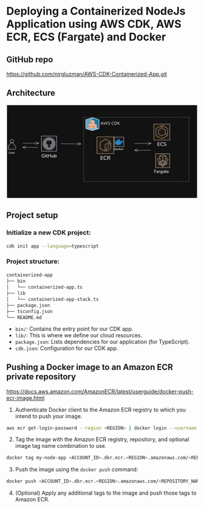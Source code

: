 # Deploying a Containerized NodeJs Application using AWS CDK, AWS ECR, ECS (Fargate) and Docker

## GitHub repo

https://github.com/nirgluzman/AWS-CDK-Containerized-App.git

## Architecture

![](./docs/images/architecture.png)

## Project setup

### Initialize a new CDK project:

```bash
cdk init app --language=typescript
```

### Project structure:

```tree
containerized-app
├── bin
│   └── containerized-app.ts
├── lib
│   └── containerized-app-stack.ts
├── package.json
├── tsconfig.json
└── README.md
```

- `bin/`: Contains the entry point for our CDK app.
- `lib/`: This is where we define our cloud resources.
- `package.json`: Lists dependencies for our application (for TypeScript).
- `cdk.json`: Configuration for our CDK app.

## Pushing a Docker image to an Amazon ECR private repository

https://docs.aws.amazon.com/AmazonECR/latest/userguide/docker-push-ecr-image.html

1. Authenticate Docker client to the Amazon ECR registry to which you intend to push your image.

```bash
aws ecr get-login-password --region <REGION> | docker login --username AWS --password-stdin <ACCOUNT_ID>.dkr.ecr.<REGION>.amazonaws.com
```

2. Tag the image with the Amazon ECR registry, repository, and optional image tag name combination
   to use.

```bash
docker tag my-node-app <ACCOUNT_ID>.dkr.ecr.<REGION>.amazonaws.com/<REPOSITORY_NAME>
```

3. Push the image using the `docker push` command:

```bash
docker push <ACCOUNT_ID>.dkr.ecr.<REGION>.amazonaws.com/<REPOSITORY_NAME>
```

4. (Optional) Apply any additional tags to the image and push those tags to Amazon ECR.
